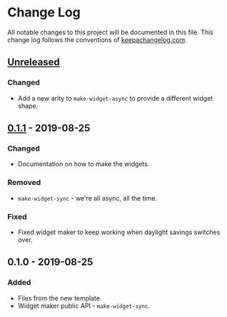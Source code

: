 # Change Log
All notable changes to this project will be documented in this file. This change log follows the conventions of [keepachangelog.com](http://keepachangelog.com/).

## [Unreleased]
### Changed
- Add a new arity to `make-widget-async` to provide a different widget shape.

## [0.1.1] - 2019-08-25
### Changed
- Documentation on how to make the widgets.

### Removed
- `make-widget-sync` - we're all async, all the time.

### Fixed
- Fixed widget maker to keep working when daylight savings switches over.

## 0.1.0 - 2019-08-25
### Added
- Files from the new template.
- Widget maker public API - `make-widget-sync`.

[Unreleased]: https://github.com/your-name/ocr-test/compare/0.1.1...HEAD
[0.1.1]: https://github.com/your-name/ocr-test/compare/0.1.0...0.1.1
